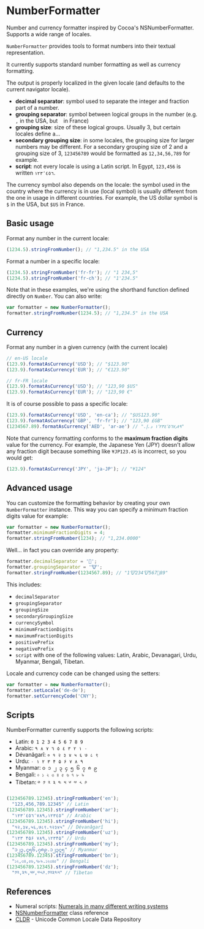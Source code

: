 # NumberFormatter
Number and currency formatter inspired by Cocoa's NSNumberFormatter. Supports a wide range of locales.  

`NumberFormatter` provides tools to format numbers into their textual representation. 

It currently supports standard number formatting as well as currency formatting.

The output is properly localized in the given locale (and defaults to the current navigator locale).

* **decimal separator**: symbol used to separate the integer and fraction part of a number.
* **grouping separator**: symbol between logical groups in the number (e.g. `,` in the USA, but ` ` in France)
* **grouping size**: size of these logical groups. Usually 3, but certain locales define a…
* **secondary grouping size**: in some locales, the grouping size for larger numbers may be different. For a secondary grouping size of 2 and a grouping size of 3, `123456789` would be formatted as `12,34,56,789` for example.
* **script**: not every locale is using a Latin script. In Egypt, `123,456` is written `١٢٣٬٤٥٦`.

The currency symbol also depends on the locale: the symbol used in the country where the currency is in use (local symbol) is usually different from the one in usage in different countries. For example, the US dollar symbol is `$` in the USA, but `$US` in France. 

## Basic usage

Format any number in the current locale:

```js
(1234.5).stringFromNumber(); // "1,234.5" in the USA
```
    
Format a number in a specific locale:

```js
(1234.5).stringFromNumber('fr-fr'); // "1 234,5"
(1234.5).stringFromNumber('fr-ch'); // "1'234.5"
```

Note that in these examples, we're using the shorthand function defined directly on `Number`. You can also write:
 
```js
var formatter = new NumberFormatter();
formatter.stringFromNumber(1234.5); // "1,234.5" in the USA
```

## Currency

Format any number in a given currency (with the current locale)

```js
// en-US locale
(123.9).formatAsCurrency('USD'); // "$123.90"
(123.9).formatAsCurrency('EUR'); // "€123.90"

// fr-FR locale
(123.9).formatAsCurrency('USD'); // "123,90 $US"
(123.9).formatAsCurrency('EUR'); // "123,90 €"
```

It is of course possible to pass a specific locale:

```js
(123.9).formatAsCurrency('USD', 'en-ca'); // "$US123.90"
(123.9).formatAsCurrency('GBP', 'fr-fr'); // "123,90 £GB"
(1234567.89).formatAsCurrency('AED', 'ar-ae') // "١٬٢٣٤٬٥٦٧٫٨٩ د.إ.‏"
```

Note that currency formatting conforms to the **maximum fraction digits** value for the currency. For example, the Japanese Yen (JPY) doesn't allow any fraction digit because something like `¥JP123.45` is incorrect, so you would get:

```js
(123.9).formatAsCurrency('JPY', 'ja-JP'); // "¥124"
```

## Advanced usage

You can customize the formatting behavior by creating your own `NumberFormatter` instance. This way you can specify a minimum fraction digits value for example:

```js
var formatter = new NumberFormatter();
formatter.minimumFractionDigits = 4;
formatter.stringFromNumber(1234); // "1,234.0000"
```

Well… in fact you can override any property:

```js
formatter.decimalSeparator = '🐶'; 
formatter.groupingSeparator = '🐮';
formatter.stringFromNumber(1234567.89); // "1🐮234🐮567🐶89"
```

This includes:

* `decimalSeparator`
* `groupingSeparator`
* `groupingSize`
* `secondaryGroupingSize`
* `currencySymbol`
* `minimumFractionDigits`
* `maximumFractionDigits`
* `positivePrefix`
* `negativePrefix`
* `script` with one of the following values: Latin, Arabic, Devanagari, Urdu, Myanmar, Bengali, Tibetan.	

Locale and currency code can be changed using the setters:

```js
var formatter = new NumberFormatter();
formatter.setLocale('de-de');
formatter.setCurrencyCode('CNY');
```

## Scripts

NumberFormatter currently supports the following scripts:

* Latin: `0 1 2 3 4 5 6 7 8 9`
* Arabic: `٠ ١ ٢ ٣ ٤ ٥ ٦ ٧ ٨ ٩`
* Dévanâgarî: `० १ २ ३ ४ ५ ६ ७ ८ ९`
* Urdu: `۰ ۱ ۲ ۳ ۴ ۵ ۶ ۷ ۸ ۹`
* Myanmar: `၀ ၁ ၂ ၃ ၄ ၅ ၆ ၇ ၈ ၉`
* Bengali: `০ ১ ২ ৩ ৪ ৫ ৬ ৭ ৮ ৯`
* Tibetan: `༠ ༡ ༢ ༣ ༤ ༥ ༦ ༧ ༨ ༩`

```js
(123456789.12345).stringFromNumber('en');
  "123,456,789.12345" // Latin
(123456789.12345).stringFromNumber('ar');
  "١٢٣٬٤٥٦٬٧٨٩٫١٢٣٤٥" // Arabic
(123456789.12345).stringFromNumber('hi');
  "१२,३४,५६,७८९.१२३४५" // Dévanâgarî
(123456789.12345).stringFromNumber('uz');
  "۱۲۳ ۴۵۶ ۷۸۹,۱۲۳۴۵" // Urdu
(123456789.12345).stringFromNumber('my');
  "၁၂၃,၄၅၆,၇၈၉.၁၂၃၄၅" // Myanmar
(123456789.12345).stringFromNumber('bn');
  "১২,৩৪,৫৬,৭৮৯.১২৩৪৫" // Bengali
(123456789.12345).stringFromNumber('dz');
  "༡༢,༣༤,༥༦,༧༨༩.༡༢༣༤༥" // Tibetan
```

## References

* Numeral scripts: [Numerals in many different writing systems](http://www.omniglot.com/language/numerals.htm)
* [NSNumberFormatter](https://developer.apple.com/library/mac/documentation/Cocoa/Reference/Foundation/Classes/NSNumberFormatter_Class/) class reference
* [CLDR](http://cldr.unicode.org) - Unicode Common Locale Data Repository
